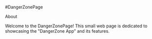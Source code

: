 #DangerZonePage

About

Welcome to the DangerZonePage! This small web page is dedicated to showcasing the "DangerZone App" and its features.
